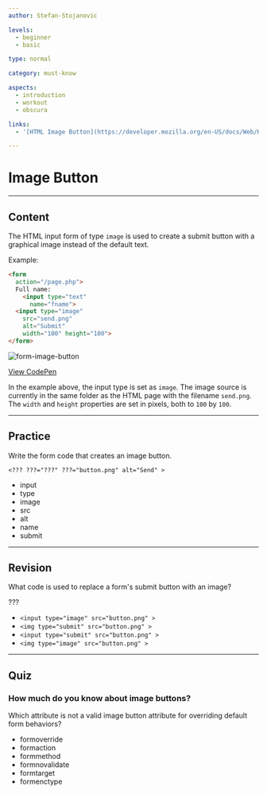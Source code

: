 ```yaml
---
author: Stefan-Stojanovic

levels:
  - beginner
  - basic

type: normal

category: must-know

aspects:
  - introduction
  - workout
  - obscura

links:
  - '[HTML Image Button](https://developer.mozilla.org/en-US/docs/Web/HTML/Element/input/image){documentation}'

---
```

# Image Button
---
## Content

The HTML input form of type `image` is used to create a submit button with a graphical image instead of the default text.

Example:
```html
<form
  action="/page.php">
  Full name:
    <input type="text"
      name="fname">
  <input type="image"
    src="send.png"
    alt="Submit"
    width="100" height="100">
</form>
```

![form-image-button](https://img.enkipro.com/a466223a14b7c791100f2b9115276d43.png)

[View CodePen](https://codepen.io/enkidevs/pen/vrvvJO)

In the example above, the input type is set as `image`. The image source is currently in the same folder as the HTML page with the filename `send.png`. The `width` and `height` properties are set in pixels, both to `100` by `100`.

---
## Practice

Write the form code that creates an image button.

`<??? ???="???" ???="button.png" alt="Send" >`

* input
* type
* image
* src
* alt
* name
* submit

---
## Revision

What code is used to replace a form's submit button with an image?

???

* `<input type="image" src="button.png" >`
* `<img type="submit" src="button.png" >`
* `<input type="submit" src="button.png" >`
* `<img type="image" src="button.png" >`


---
## Quiz

### How much do you know about image buttons?

Which attribute is not a valid image button attribute for overriding default form behaviors?

* formoverride
* formaction
* formmethod
* formnovalidate
* formtarget
* formenctype
